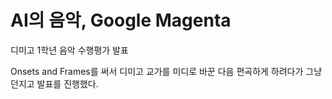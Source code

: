 # AI의 음악, Google Magenta
디미고 1학년 음악 수행평가 발표

<!-- - [MAESTRO Dataset의 MIDI-only version](https://magenta.tensorflow.org/datasets/maestro#maestro-v100-midizip)을 사용
- Curtis Hawthorne, Andriy Stasyuk, Adam Roberts, Ian Simon, Cheng-Zhi Anna Huang,
  Sander Dieleman, Erich Elsen, Jesse Engel, and Douglas Eck. [Enabling
  Factorized Piano Music Modeling and Generation with the MAESTRO Dataset](https://arxiv.org/abs/1810.12247).
  arXiv preprint arXiv:1810.12247, 2018. -->

<!-- ## Setup
macOS 기준

```bash
brew install sox
pip3 install magenta --user
```

- `run.py`에서 `CHECKPOINT_DIR`을 다운로드한 데이터셋 경로로 설정 -->

Onsets and Frames를 써서 디미고 교가를 미디로 바꾼 다음 편곡하게 하려다가 그냥 던지고 발표를 진행했다.
